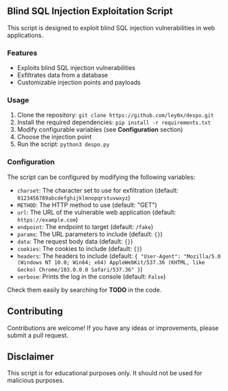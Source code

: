 ## Blind SQL Injection Exploitation Script


This script is designed to exploit blind SQL injection vulnerabilities in web applications.

### Features

*   Exploits blind SQL injection vulnerabilities
*   Exfiltrates data from a database
*   Customizable injection points and payloads

### Usage

1.  Clone the repository: `git clone https://github.com/ley0x/despo.git`
2.  Install the required dependencies: `pip install -r requirements.txt`
3.  Modify configurable variables (see **Configuration** section)
4.  Choose the injection point
5.  Run the script: `python3 despo.py`

### Configuration

The script can be configured by modifying the following variables:

*   `charset`: The character set to use for exfiltration (default: `0123456789abcdefghijklmnopqrstuvwxyz`)
*   `METHOD`: The HTTP method to use (default: "GET")
*   `url`: The URL of the vulnerable web application (default: `https://example.com`)
*   `endpoint`: The endpoint to target (default: `/fake`)
*   `params`: The URL parameters to include (default: `{}`)
*   `data`: The request body data (default: `{}`)
*   `cookies`: The cookies to include (default: `{}`)
*   `headers`: The headers to include (default: `{ "User-Agent": "Mozilla/5.0 (Windows NT 10.0; Win64; x64) AppleWebKit/537.36 (KHTML, like Gecko) Chrome/103.0.0.0 Safari/537.36" }`)
*   `verbose`: Prints the log in the console (default: `False`)

Check them easily by searching for **TODO** in the code.

## Contributing

Contributions are welcome! If you have any ideas or improvements, please submit a pull request.

## Disclaimer

This script is for educational purposes only. It should not be used for malicious purposes.
